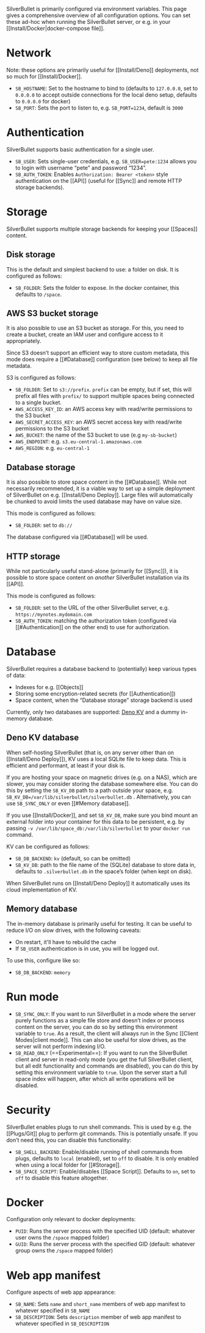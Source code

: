 SilverBullet is primarily configured via environment variables. This page gives a comprehensive overview of all configuration options. You can set these ad-hoc when running the SilverBullet server, or e.g. in your [[Install/Docker|docker-compose file]].

# Network
Note: these options are primarily useful for [[Install/Deno]] deployments, not so much for [[Install/Docker]].

* `SB_HOSTNAME`: Set to the hostname to bind to (defaults to `127.0.0.0`, set to `0.0.0.0` to accept outside connections for the local deno setup, defaults to `0.0.0.0` for docker)
* `SB_PORT`: Sets the port to listen to, e.g. `SB_PORT=1234`, default is `3000`

# Authentication
SilverBullet supports basic authentication for a single user.

* `SB_USER`: Sets single-user credentials, e.g. `SB_USER=pete:1234` allows you to login with username “pete” and password “1234”.
* `SB_AUTH_TOKEN`: Enables `Authorization: Bearer <token>` style authentication on the [[API]] (useful for [[Sync]] and remote HTTP storage backends).

# Storage
SilverBullet supports multiple storage backends for keeping your [[Spaces]] content.

## Disk storage
This is the default and simplest backend to use: a folder on disk. It is configured as follows:

* `SB_FOLDER`: Sets the folder to expose. In the docker container, this defaults to `/space`.

## AWS S3 bucket storage
It is also possible to use an S3 bucket as storage. For this, you need to create a bucket, create an IAM user and configure access to it appropriately.

Since S3 doesn’t support an efficient way to store custom metadata, this mode does require a [[#Database]] configuration (see below) to keep all file metadata.

S3 is configured as follows:

* `SB_FOLDER`: Set to `s3://prefix`. `prefix` can be empty, but if set, this will prefix all files with `prefix/` to support multiple spaces being connected to a single bucket.
* `AWS_ACCESS_KEY_ID`: an AWS access key with read/write permissions to the S3 bucket
* `AWS_SECRET_ACCESS_KEY`: an AWS secret access key with read/write permissions to the S3 bucket
* `AWS_BUCKET`: the name of the S3 bucket to use (e.g `my-sb-bucket`)
* `AWS_ENDPOINT`: e.g. `s3.eu-central-1.amazonaws.com`
* `AWS_REGION`: e.g. `eu-central-1`

## Database storage
It is also possible to store space content in the [[#Database]]. While not necessarily recommended, it is a viable way to set up a simple deployment of SilverBullet on e.g. [[Install/Deno Deploy]]. Large files will automatically be chunked to avoid limits the used database may have on value size.

This mode is configured as follows:

* `SB_FOLDER`: set to `db://`

The database configured via [[#Database]] will be used.

## HTTP storage
While not particularly useful stand-alone (primarily for [[Sync]]), it is possible to store space content on _another_ SilverBullet installation via its [[API]].

This mode is configured as follows:

* `SB_FOLDER`: set to the URL of the other SilverBullet server, e.g. `https://mynotes.mydomain.com`
* `SB_AUTH_TOKEN`: matching the authorization token (configured via [[#Authentication]] on the other end) to use for authorization.

# Database
SilverBullet requires a database backend to (potentially) keep various types of data:

* Indexes for e.g. [[Objects]]
* Storing some encryption-related secrets (for [[Authentication]])
* Space content, when the “Database storage” storage backend is used

Currently, only two databases are supported: [Deno KV](https://deno.com/kv) and a dummy in-memory database.

## Deno KV database
When self-hosting SilverBullet (that is, on any server other than on [[Install/Deno Deploy]]), KV uses a local SQLite file to keep data. This is efficient and performant, at least if your disk is.

If you are hosting your space on magnetic drives (e.g. on a NAS), which are slower, you may consider storing the database somewhere else. You can do this by setting the `SB_KV_DB` path to a path outside your space, e.g. `SB_KV_DB=/var/lib/silverbullet/silverbullet.db` . Alternatively, you can use `SB_SYNC_ONLY` or even [[#Memory database]].

If you use [[Install/Docker]], and set `SB_KV_DB`, make sure you bind mount an external folder into your container for this data to be persistent, e.g. by passing `-v /var/lib/space_db:/var/lib/silverbullet` to your `docker run` command.

KV can be configured as follows:

* `SB_DB_BACKEND`: `kv` (default, so can be omitted)
* `SB_KV_DB`: path to the file name of the (SQLite) database to store data in, defaults to `.silverbullet.db` in the space’s folder (when kept on disk).

When SilverBullet runs on [[Install/Deno Deploy]] it automatically uses its cloud implementation of KV.

## Memory database
The in-memory database is primarily useful for testing. It can be useful to reduce I/O on slow drives, with the following caveats:

* On restart, it'll have to rebuild the cache
* If `SB_USER` authentication is in use, you will be logged out.

To use this, configure like so:

* `SB_DB_BACKEND`: `memory`

# Run mode
* `SB_SYNC_ONLY`: If you want to run SilverBullet in a mode where the server purely functions as a simple file store and doesn’t index or process content on the server, you can do so by setting this environment variable to `true`. As a result, the client will always run in the Sync [[Client Modes|client mode]]. This can also be useful for slow drives, as the server will not perform indexing I/O.
* `SB_READ_ONLY` (==Experimental==): If you want to run the SilverBullet client and server in read-only mode (you get the full SilverBullet client, but all edit functionality and commands are disabled), you can do this by setting this environment variable to `true`. Upon the server start a full space index will happen, after which all write operations will be disabled.

# Security
SilverBullet enables plugs to run shell commands. This is used by e.g. the [[Plugs/Git]] plug to perform git commands. This is potentially unsafe. If you don’t need this, you can disable this functionality:

* `SB_SHELL_BACKEND`: Enable/disable running of shell commands from plugs, defaults to `local` (enabled), set to `off` to disable. It is only enabled when using a local folder for [[#Storage]].
* `SB_SPACE_SCRIPT`: Enable/disables [[Space Script]]. Defaults to `on`, set to `off` to disable this feature altogether.


# Docker
Configuration only relevant to docker deployments:

* `PUID`: Runs the server process with the specified UID (default: whatever user owns the `/space` mapped folder)
* `GUID`: Runs the server process with the specified GID (default: whatever group owns the `/space` mapped folder)

# Web app manifest
Configure aspects of web app appearance:

* `SB_NAME`: Sets `name` and `short_name` members of web app manifest to whatever specified in `SB_NAME`
* `SB_DESCRIPTION`: Sets `description` member of web app manifest to whatever specified in `SB_DESCRIPTION`

